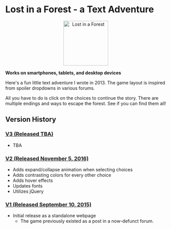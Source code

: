 # Lost in a Forest - a Text Adventure

<p align="center">
 <img src="https://1.bp.blogspot.com/-x8Htn_ZDMwQ/VfHYbhopBEI/AAAAAAAAAts/BoHd4FEVI9U/s1600/LostInaForest.png" width=140 alt="Lost in a Forest">
</p>

**Works on smartphones, tablets, and desktop devices**

Here's a fun little text adventure I wrote in 2013. The game layout is inspired from spoiler dropdowns in various forums.

All you have to do is click on the choices to continue the story. There are multiple endings and ways to escape the forest. See if you can find them all!

## Version History

### [V3 (Released TBA)]()
- TBA

### [V2 (Released November 5, 2016)]()
- Adds expand/collapse animation when selecting choices
- Adds contrasting colors for every other choice
- Adds hover effects
- Updates fonts
- Utilizes jQuery

### [V1 (Released September 10, 2015)]()
- Initial release as a standalone webpage
    - The game previously existed as a post in a now-defunct forum.
